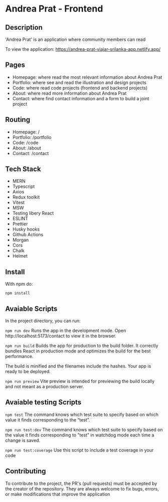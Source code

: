 # Andrea Prat - Frontend

## Description

'Andrea Prat' is an application where community members can read

To view the application:
https://andrea-prat-viajar-srilanka-app.netlify.app/

## Pages

- Homepage: where read the most relevant information about Andrea Prat
- Portfolio: where see and read the illustration and design projects
- Code: where read code projects (frontend and backend projects)
- About: where read more information about Andrea Prat
- Contact: where find contact information and a form to build a joint project

## Routing

- Homepage: /
- Portfolio: /portfolio
- Code: /code
- About: /about
- Contact: /contact

 ## Tech Stack

- MERN
- Typescript
- Axios
- Redux toolkit
- Vitest
- MSW
- Testing libery React
- ESLINT
- Prettier
- Husky hooks
- Github Actions
- Morgan
- Cors
- Chalk
- Helmet

 ## Install

With npm do:

`npm install`


## Avaiable Scripts

In the project directory, you can run:

`npm run dev`
Runs the app in the development mode.
Open http://localhost:5173/contact to view it in the browser.

`npm run build`
Builds the app for production to the build folder.
It correctly bundles React in production mode and optimizes the build for the best performance.

The build is minified and the filenames include the hashes.
Your app is ready to be deployed.

`npm run preview`
Vite preview is intended for previewing the build locally and not meant as a production server.

## Avaiable testing Scripts

`npm test`
The command knows which test suite to specify based on which value it finds corresponding to the “test”.

`npm run test:dev`
The command knows which test suite to specify based on the value it finds corresponding to "test" in watchdog mode each time a change is saved.

`npm run test:coverage`
Use this script to include a test coverage in your code

## Contributing

To contribute to the project, the PR's (pull requests) must be accepted by the creator of the repository.
They are always welcome to fix bugs, errors, or make modifications that improve the application
